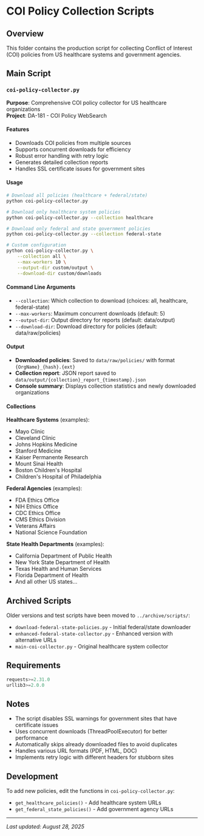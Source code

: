 # COI Policy Collection Scripts

## Overview
This folder contains the production script for collecting Conflict of Interest (COI) policies from US healthcare systems and government agencies.

## Main Script

### `coi-policy-collector.py`
**Purpose**: Comprehensive COI policy collector for US healthcare organizations  
**Project**: DA-181 - COI Policy WebSearch

#### Features
- Downloads COI policies from multiple sources
- Supports concurrent downloads for efficiency
- Robust error handling with retry logic
- Generates detailed collection reports
- Handles SSL certificate issues for government sites

#### Usage
```bash
# Download all policies (healthcare + federal/state)
python coi-policy-collector.py

# Download only healthcare system policies
python coi-policy-collector.py --collection healthcare

# Download only federal and state government policies
python coi-policy-collector.py --collection federal-state

# Custom configuration
python coi-policy-collector.py \
    --collection all \
    --max-workers 10 \
    --output-dir custom/output \
    --download-dir custom/downloads
```

#### Command Line Arguments
- `--collection`: Which collection to download (choices: all, healthcare, federal-state)
- `--max-workers`: Maximum concurrent downloads (default: 5)
- `--output-dir`: Output directory for reports (default: data/output)
- `--download-dir`: Download directory for policies (default: data/raw/policies)

#### Output
- **Downloaded policies**: Saved to `data/raw/policies/` with format `{OrgName}_{hash}.{ext}`
- **Collection report**: JSON report saved to `data/output/{collection}_report_{timestamp}.json`
- **Console summary**: Displays collection statistics and newly downloaded organizations

#### Collections

**Healthcare Systems** (examples):
- Mayo Clinic
- Cleveland Clinic
- Johns Hopkins Medicine
- Stanford Medicine
- Kaiser Permanente Research
- Mount Sinai Health
- Boston Children's Hospital
- Children's Hospital of Philadelphia

**Federal Agencies** (examples):
- FDA Ethics Office
- NIH Ethics Office
- CDC Ethics Office
- CMS Ethics Division
- Veterans Affairs
- National Science Foundation

**State Health Departments** (examples):
- California Department of Public Health
- New York State Department of Health
- Texas Health and Human Services
- Florida Department of Health
- And all other US states...

## Archived Scripts
Older versions and test scripts have been moved to `../archive/scripts/`:
- `download-federal-state-policies.py` - Initial federal/state downloader
- `enhanced-federal-state-collector.py` - Enhanced version with alternative URLs
- `main-coi-collector.py` - Original healthcare system collector

## Requirements
```python
requests>=2.31.0
urllib3>=2.0.0
```

## Notes
- The script disables SSL warnings for government sites that have certificate issues
- Uses concurrent downloads (ThreadPoolExecutor) for better performance
- Automatically skips already downloaded files to avoid duplicates
- Handles various URL formats (PDF, HTML, DOC)
- Implements retry logic with different headers for stubborn sites

## Development
To add new policies, edit the functions in `coi-policy-collector.py`:
- `get_healthcare_policies()` - Add healthcare system URLs
- `get_federal_state_policies()` - Add government agency URLs

---
*Last updated: August 28, 2025*